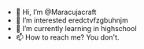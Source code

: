 - 👋 Hi, I’m @Maracujacraft
- 👀 I’m interested eredctvfzgbuhnjm
- 🌱 I’m currently learning in highschool
- 📫 How to reach me? You don't.
